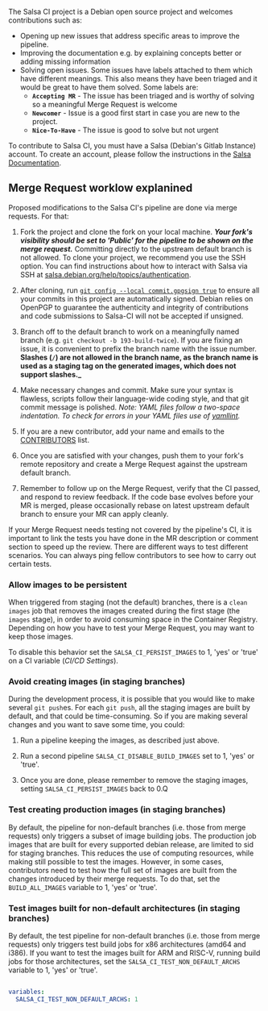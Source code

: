 The Salsa CI project is a Debian open source project and welcomes contributions
such as:

* Opening up new issues that address specific areas to improve the pipeline.
* Improving the documentation e.g. by explaining concepts better or adding
  missing information
* Solving open issues. Some issues have labels attached to them which have
  different meanings. This also means they have been triaged and it would be
  great to have them solved. Some labels are:
    * **`Accepting MR`** - The issue has been triaged and is worthy of solving
      so a meaningful Merge Request is welcome
    * **`Newcomer`** - Issue is a good first start in case you are new to the
      project.
    * **`Nice-To-Have`** - The issue is good to solve but not urgent

To contribute to Salsa CI, you must have a Salsa (Debian's Gitlab Instance)
account. To create an account, please follow the instructions in the [Salsa
Documentation](https://wiki.debian.org/Salsa/Doc#Users).

## Merge Request worklow explanined

Proposed modifications to the Salsa CI's pipeline are done via merge requests.
For that:

1. Fork the project and clone the fork on your local machine. **_Your fork's
   visibility should be set to 'Public' for the pipeline to be shown on the
   merge request._** Committing directly to the upstream default branch is not
   allowed. To clone your project, we recommend you use the SSH option. You can
   find instructions about how to interact with Salsa via SSH at
   [salsa.debian.org/help/topics/authentication](https://salsa.debian.org/help/topics/authentication/index.md).

1. After cloning, run [`git config --local commit.gpgsign true`](https://git-scm.com/book/en/v2/Git-Tools-Signing-Your-Work#_everyone_must_sign)
   to ensure all your commits in this project are automatically signed. Debian
   relies on OpenPGP to guarantee the authenticity and integrity of contributions
   and code submissions to Salsa-CI will not be accepted if unsigned.

1. Branch off to the default branch to work on a meaningfully named branch (e.g.
   `git checkout -b 193-build-twice`). If you are fixing an issue, it is
   convenient to prefix the branch name with the issue number. **Slashes (`/`)
   are not allowed in the branch name, as the branch name is used as a staging
   tag on the generated images, which does not support slashes._**

1. Make necessary changes and commit. Make sure your syntax is flawless, scripts
   follow their language-wide coding style, and that git commit message is
   polished. *Note: YAML files follow a two-space indentation. To check for
   errors in your YAML files use of
   [yamllint](https://manpages.debian.org/unstable/yamllint/yamllint.1.en.html).*

1. If you are a new contributor, add your name and emails to the
   [CONTRIBUTORS](CONTRIBUTORS) list.

1. Once you are satisfied with your changes, push them to your fork's remote
   repository and create a Merge Request against the upstream default branch.

1. Remember to follow up on the Merge Request, verify that the CI passed, and
   respond to review feedback. If the code base evolves before your MR is
   merged, please occasionally rebase on latest upstream default branch to
   ensure your MR can apply cleanly.

If your Merge Request needs testing not covered by the pipeline's CI, it is
important to link the tests you have done in the MR description or comment
section to speed up the review. There are different ways to test different
scenarios. You can always ping fellow contributors to see how to carry out
certain tests.

### Allow images to be persistent

When triggered from staging (not the default) branches, there is a `clean
images` job that removes the images created during the first stage (the `images`
stage), in order to avoid consuming space in the Container Registry. Depending
on how you have to test your Merge Request, you may want to keep those images.

To disable this behavior set the `SALSA_CI_PERSIST_IMAGES` to 1, 'yes' or
'true' on a CI variable (*CI/CD Settings*).

### Avoid creating images (in staging branches)

During the development process, it is possible that you would like to make
several `git push`es. For each `git push`, all the staging images are built by
default, and that could be time-consuming. So if you are making several changes
and you want to save some time, you could:

1. Run a pipeline keeping the images, as described just above.

1. Run a second pipeline `SALSA_CI_DISABLE_BUILD_IMAGES` set to 1, 'yes' or
   'true'.

1. Once you are done, please remember to remove the staging images, setting
   `SALSA_CI_PERSIST_IMAGES` back to 0.Q

### Test creating production images (in staging branches)

By default, the pipeline for non-default branches (i.e. those from merge
requests) only triggers a subset of image building jobs. The production job
images that are built for every supported debian release, are limited to sid
for staging branches. This reduces the use of computing resources, while making
still possible to test the images. However, in some cases, contributors need to
test how the full set of images are built from the changes introduced by their
merge requests. To do that, set the `BUILD_ALL_IMAGES` variable to 1, 'yes' or
'true'.

### Test images built for non-default architectures (in staging branches)

By default, the test pipeline for non-default branches (i.e. those from merge
requests) only triggers test build jobs for x86 architectures (amd64 and i386).
If you want to test the images built for ARM and RISC-V, running build jobs for
those architectures, set the `SALSA_CI_TEST_NON_DEFAULT_ARCHS` variable to 1,
'yes' or 'true'.

```yaml

variables:
  SALSA_CI_TEST_NON_DEFAULT_ARCHS: 1
```
